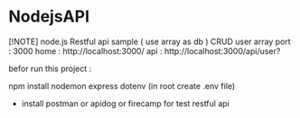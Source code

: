# NodejsAPI

 [!NOTE]
 node.js Restful api sample  ( use array as db ) 
CRUD user array 
port : 3000 
home :  http://localhost:3000/
api :  http://localhost:3000/api/user?

befor run this project : 

npm install 
 nodemon
 express
 dotenv (in root create .env file)

        
* install postman or apidog or firecamp for test restful api 
